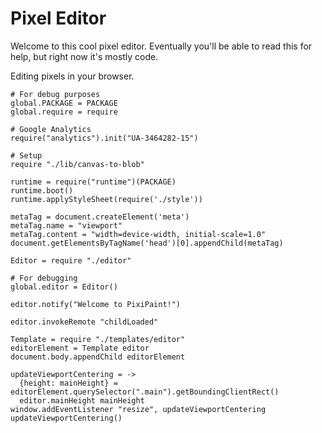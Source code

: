 Pixel Editor
============

Welcome to this cool pixel editor. Eventually you'll be able to read this for
help, but right now it's mostly code.

Editing pixels in your browser.

    # For debug purposes
    global.PACKAGE = PACKAGE
    global.require = require

    # Google Analytics
    require("analytics").init("UA-3464282-15")

    # Setup
    require "./lib/canvas-to-blob"

    runtime = require("runtime")(PACKAGE)
    runtime.boot()
    runtime.applyStyleSheet(require('./style'))

    metaTag = document.createElement('meta')
    metaTag.name = "viewport"
    metaTag.content = "width=device-width, initial-scale=1.0"
    document.getElementsByTagName('head')[0].appendChild(metaTag)

    Editor = require "./editor"

    # For debugging
    global.editor = Editor()

    editor.notify("Welcome to PixiPaint!")

    editor.invokeRemote "childLoaded"

    Template = require "./templates/editor"
    editorElement = Template editor
    document.body.appendChild editorElement

    updateViewportCentering = ->
      {height: mainHeight} = editorElement.querySelector(".main").getBoundingClientRect()
      editor.mainHeight mainHeight
    window.addEventListener "resize", updateViewportCentering
    updateViewportCentering()
